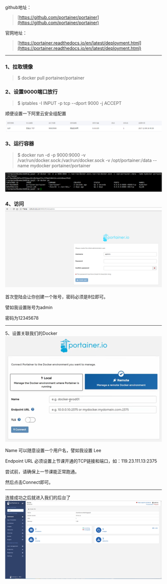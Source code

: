 github地址：

> [https://github.com/portainer/portainer](https://github.com/portainer/portainer)

官网地址：

> [https://portainer.readthedocs.io/en/latest/deployment.html](https://portainer.readthedocs.io/en/latest/deployment.html)

---

### 1、拉取镜像

> $ docker pull portainer/portainer

### 

### 2、设置9000端口放行

> $ iptables -I INPUT -p tcp --dport 9000 -j ACCEPT

顺便设置一下阿里云安全组配置

![](/assets/12312312123import.png)

### 3、运行容器

> $ docker run -d -p 9000:9000 -v /var/run/docker.sock:/var/run/docker.sock -v /opt/portainer:/data --name mydocker portainer/portainer

![](/assets/11616import.png)

### 4、访问![](/assets/114123import.png)

首次登陆会让你创建一个账号，密码必须是8位即可。

譬如我设置账号为admin

密码为12345678

---

5、设置关联我们的Docker![](/assets/1351412312import.png)

Name 可以随意设置一个用户名，譬如我设置 Lee

Endpoint URL 必须设置上节课开通的TCP链接和端口，如：119.23.111.13:2375 

尝试前，请确保上一节课能正常跑通。

然后点击Connect即可。

---

连接成功之后就进入我们的后台了![](/assets/23123123123123import.png)

